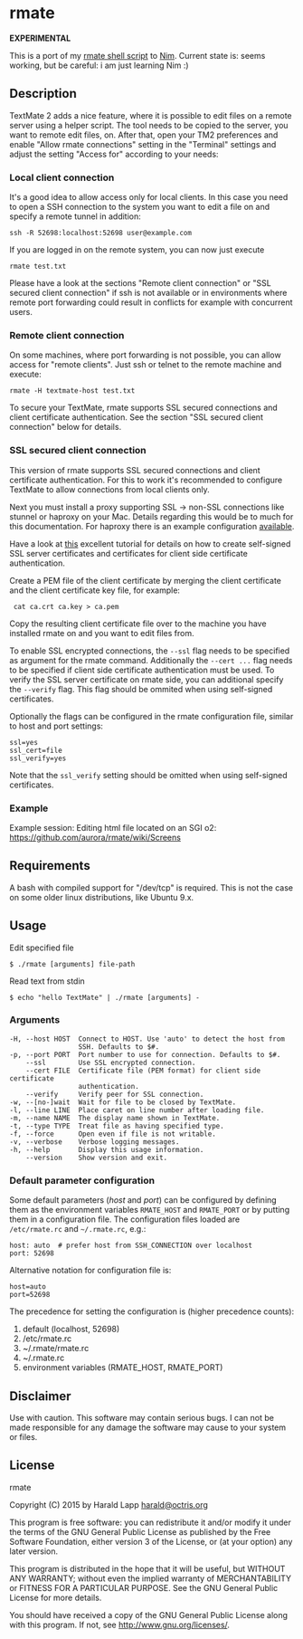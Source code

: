 # rmate

**EXPERIMENTAL**

This is a port of my [rmate shell script](https://github.com/aurora/rmate) to [Nim](http://nim-lang.org/).
Current state is: seems working, but be careful: i am just learning Nim :)

## Description

TextMate 2 adds a nice feature, where it is possible to edit files on a remote server
using a helper script. The tool needs to be copied to the server, you want to remote
edit files, on. After that, open your TM2 preferences and enable "Allow rmate connections"
setting in the "Terminal" settings and adjust the setting "Access for" according to your
needs:

### Local client connection

It's a good idea to allow access only for local clients. In this case you need to open
a SSH connection to the system you want to edit a file on and specify a remote tunnel in
addition:

	ssh -R 52698:localhost:52698 user@example.com

If you are logged in on the remote system, you can now just execute

	rmate test.txt

Please have a look at the sections "Remote client connection" or "SSL secured client
connection" if ssh is not available or in environments where remote port forwarding
could result in conflicts for example with concurrent users.

### Remote client connection

On some machines, where port forwarding is not possible, you can allow access for
"remote clients". Just ssh or telnet to the remote machine and execute:

    rmate -H textmate-host test.txt

To secure your TextMate, rmate supports SSL secured connections and client certificate
authentication. See the section "SSL secured client connection" below for details.

### SSL secured client connection

This version of rmate supports SSL secured connections and client certificate
authentication. For this to work it's recommended to configure TextMate to
allow connections from local clients only.

Next you must install a proxy supporting SSL -> non-SSL connections like stunnel
or haproxy on your Mac. Details regarding this would be to much for this documentation.
For haproxy there is an example configuration [available](https://github.com/aurora/rmate-nim/blob/master/share/haproxy.dist.conf).

Have a look at [this](http://blog.nategood.com/client-side-certificate-authentication-in-ngi)
excellent tutorial for details on how to create self-signed SSL server certificates and
certificates for client side certificate authentication.

Create a PEM file of the client certificate by merging the client certificate and the
client certificate key file, for example:

     cat ca.crt ca.key > ca.pem

Copy the resulting client certificate file over to the machine you have installed rmate
on and you want to edit files from.

To enable SSL encrypted connections, the `--ssl` flag needs to be specified as argument
for the rmate command. Additionally the `--cert ...` flag needs to be specified if
client side certificate authentication must be used. To verify the SSL server certificate
on rmate side, you can additional specify the `--verify` flag. This flag should be ommited
when using self-signed certificates.

Optionally the flags can be configured in the rmate configuration file, similar to host
and port settings:

    ssl=yes
    ssl_cert=file
    ssl_verify=yes

Note that the `ssl_verify` setting should be omitted when using self-signed certificates.

### Example

Example session: Editing html file located on an SGI o2: <https://github.com/aurora/rmate/wiki/Screens>

## Requirements

A bash with compiled support for "/dev/tcp" is required. This is not the case on some
older linux distributions, like Ubuntu 9.x.

## Usage

Edit specified file

    $ ./rmate [arguments] file-path

Read text from stdin

    $ echo "hello TextMate" | ./rmate [arguments] -

### Arguments

    -H, --host HOST  Connect to HOST. Use 'auto' to detect the host from
                     SSH. Defaults to $#.
    -p, --port PORT  Port number to use for connection. Defaults to $#.
        --ssl        Use SSL encrypted connection.
        --cert FILE  Certificate file (PEM format) for client side certificate
                     authentication.
        --verify     Verify peer for SSL connection.
    -w, --[no-]wait  Wait for file to be closed by TextMate.
    -l, --line LINE  Place caret on line number after loading file.
    -m, --name NAME  The display name shown in TextMate.
    -t, --type TYPE  Treat file as having specified type.
    -f, --force      Open even if file is not writable.
    -v, --verbose    Verbose logging messages.
    -h, --help       Display this usage information.
        --version    Show version and exit.

### Default parameter configuration

Some default parameters (_host_ and _port_) can be configured by defining them
as the environment variables `RMATE_HOST` and `RMATE_PORT` or by putting them
in a configuration file. The configuration files loaded are `/etc/rmate.rc`
and `~/.rmate.rc`, e.g.:

    host: auto  # prefer host from SSH_CONNECTION over localhost
    port: 52698

Alternative notation for configuration file is:

    host=auto
    port=52698

The precedence for setting the configuration is (higher precedence counts):

1. default (localhost, 52698)
2. /etc/rmate.rc
3. ~/.rmate/rmate.rc
4. ~/.rmate.rc
5. environment variables (RMATE\_HOST, RMATE\_PORT)

## Disclaimer

Use with caution. This software may contain serious bugs. I can not be made responsible for
any damage the software may cause to your system or files.

## License

rmate

Copyright (C) 2015 by Harald Lapp <harald@octris.org>

This program is free software: you can redistribute it and/or modify it under the terms of the GNU General Public License as published by the Free Software Foundation, either version 3 of the License, or (at your option) any later version.

This program is distributed in the hope that it will be useful, but WITHOUT ANY WARRANTY; without even the implied warranty of MERCHANTABILITY or FITNESS FOR A PARTICULAR PURPOSE. See the GNU General Public License for more details.

You should have received a copy of the GNU General Public License along with this program. If not, see <http://www.gnu.org/licenses/>.
